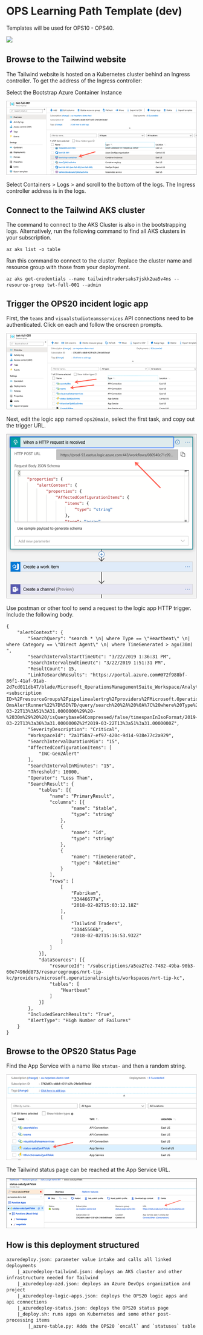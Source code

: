 # OPS Learning Path Template (dev)

Templates will be used for OPS10 - OPS40.

<a href="https://portal.azure.com/#create/Microsoft.Template/uri/https%3A%2F%2Fraw.githubusercontent.com%2Fneilpeterson%2Ftailwind-reference-deployment-sandbox%2Fmaster%2Fdeployment-ops-full%2Fazuredeploy.json" target="_blank">
    <img src="http://azuredeploy.net/deploybutton.png"/>
</a>

## Browse to the Tailwind website

The Tailwind website is hosted on a Kubernetes cluster behind an Ingress controller. To get the address of the Ingress controller:

Select the Bootstrap Azure Container Instance

![Azure portal with an arrow pointing at an Azure Container Instance](images/aci.png)

Select Containers > Logs > and scroll to the bottom of the logs. The Ingress controller address is in the logs.

## Connect to the Tailwind AKS cluster

The command to connect to the AKS Cluster is also in the bootstrapping logs. Alternatively, run the following command to find all AKS clusters in your subscription.

```
az aks list -o table
```

Run this command to connect to the cluster. Replace the cluster name and resource group with those from your deployment.

```
az aks get-credentials --name tailwindtradersaks7jskk2ua5v4ns --resource-group twt-full-001 --admin
```

## Trigger the OPS20 incident logic app

First, the `teams` and `visualstudioteamsservices` API connections need to be authenticated. Click on each and follow the onscreen prompts.

![Azure portal with an arrow pointing at two API connection](images/api.png)

Next, edit the logic app named `ops20main`, select the first task, and copy out the trigger URL.

![Logic app with an arrow pointing at HTTP trigger URL](images/la.png)

Use postman or other tool to send a request to the logic app HTTP trigger. Include the following body.

```
{
    "alertContext": {
        "SearchQuery": "search * \n| where Type == \"Heartbeat\" \n| where Category == \"Direct Agent\" \n| where TimeGenerated > ago(30m) ",
        "SearchIntervalStartTimeUtc": "3/22/2019 1:36:31 PM",
        "SearchIntervalEndtimeUtc": "3/22/2019 1:51:31 PM",
        "ResultCount": 15,
        "LinkToSearchResults": "https://portal.azure.com#@72f988bf-86f1-41af-91ab-2d7cd011db47/blade/Microsoft_OperationsManagementSuite_Workspace/AnalyticsBlade/initiator/AnalyticsShareLinkToQuery/isQueryEditorVisible/true/scope/%7B%22resources%22%3A%5B%7B%22resourceId%22%3A%22%2Fsubscriptions%<subscription ID>%2FresourceGroups%2Fpipelinealertrg%2Fproviders%2FMicrosoft.OperationalInsights%2Fworkspaces%2FINC-OmsAlertRunner%22%7D%5D%7D/query/search%20%2A%20%0A%7C%20where%20Type%20%3D%3D%20%22Heartbeat%22%20%0A%7C%20where%20Category%20%3D%3D%20%22Direct%20Agent%22%20%0A%7C%20where%20TimeGenerated%20%3E%20%28datetime%282019-03-22T13%3A51%3A31.0000000%29%20-%2030m%29%20%20/isQuerybase64Compressed/false/timespanInIsoFormat/2019-03-22T13%3a36%3a31.0000000Z%2f2019-03-22T13%3a51%3a31.0000000Z",
        "SeverityDescription": "Critical",
        "WorkspaceId": "2a1f50a7-ef97-420c-9d14-938e77c2a929",
        "SearchIntervalDurationMin": "15",
        "AffectedConfigurationItems": [
            "INC-Gen2Alert"
        ],
        "SearchIntervalInMinutes": "15",
        "Threshold": 10000,
        "Operator": "Less Than",
        "SearchResult": {
            "tables": [{
                "name": "PrimaryResult",
                "columns": [{
                        "name": "$table",
                        "type": "string"
                    },
                    {
                        "name": "Id",
                        "type": "string"
                    },
                    {
                        "name": "TimeGenerated",
                        "type": "datetime"
                    }
                ],
                "rows": [
                    [
                        "Fabrikam",
                        "33446677a",
                        "2018-02-02T15:03:12.18Z"
                    ],
                    [
                        "Tailwind Traders",
                        "33445566b",
                        "2018-02-02T15:16:53.932Z"
                    ]
                ]
            }],
            "dataSources": [{
                "resourceId": "/subscriptions/a5ea27e2-7482-49ba-90b3-60e7496dd873/resourcegroups/nrt-tip-kc/providers/microsoft.operationalinsights/workspaces/nrt-tip-kc",
                "tables": [
                    "Heartbeat"
                ]
            }]
        },
        "IncludedSearchResults": "True",
        "AlertType": "High Number of Failures"
    }
}
```

## Browse to the OPS20 Status Page

Find the App Service with a name like `status-` and then a random string.

![Azure portal with an arrow pointing at an app service named status-randomstring](images/status-page.png)

The Tailwind status page can be reached at the App Service URL.

![Azure portal with an arrow pointing at an app service URL](images/url.png)

## How is this deployment structured

```
azuredeploy.json: parameter value intake and calls all linked deployments
    |_azuredeploy-tailwind.json: deploys an AKS cluster and other infrastructure needed for Tailwind
    |_azuredeploy-azd.json: deploys an Azure DevOps organization and project
    |_azuredeploy-logic-apps.json: deploys the OPS20 logic apps and api connections
    |_azuredeploy-status.json: deploys the OPS20 status page
    |_deploy.sh: runs apps on Kubernetes and some other post-processing items
        |_azure-table.py: Adds the OPS20 `oncall` and `statuses` table
```
